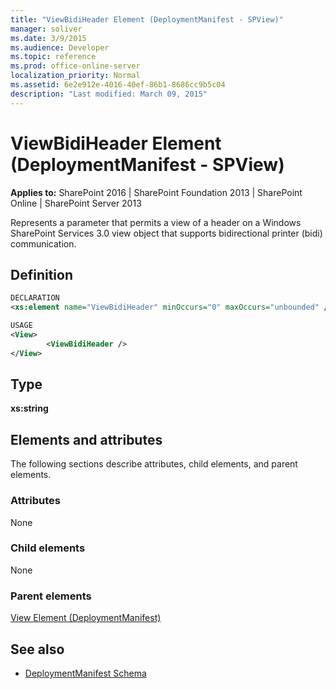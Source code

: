 ```yaml
---
title: "ViewBidiHeader Element (DeploymentManifest - SPView)"
manager: soliver
ms.date: 3/9/2015
ms.audience: Developer
ms.topic: reference
ms.prod: office-online-server
localization_priority: Normal
ms.assetid: 6e2e912e-4016-40ef-86b1-8686cc9b5c04
description: "Last modified: March 09, 2015"
---
```


# ViewBidiHeader Element (DeploymentManifest - SPView)

**Applies to:** SharePoint 2016 | SharePoint Foundation 2013 | SharePoint Online | SharePoint Server 2013 
  
Represents a parameter that permits a view of a header on a Windows SharePoint Services 3.0 view object that supports bidirectional printer (bidi) communication.

## Definition

```XML
DECLARATION
<xs:element name="ViewBidiHeader" minOccurs="0" maxOccurs="unbounded" />

USAGE
<View>
        <ViewBidiHeader />
</View>

```

## Type

**xs:string**
  
## Elements and attributes

The following sections describe attributes, child elements, and parent elements.

### Attributes

None
   
### Child elements

None
   
### Parent elements

[View Element (DeploymentManifest)](view-element-deploymentmanifest.md)
   
## See also

- [DeploymentManifest Schema](deploymentmanifest-schema.md)

